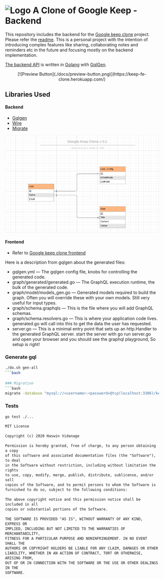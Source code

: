 # ![Logo](./docs/logo.ico) A Clone of Google Keep - Backend

This repository includes the backend for the [Google keep clone](https://github.com/HaswinVidanage/google-keep-clone-fe.git) project. Please refer the [readme](https://github.com/HaswinVidanage/keep-fe/blob/main/README.md). This is a personal project with the intention of introducing complex features like sharing, collaborating notes and reminders etc in the future and focusing mostly on the backend implementation.

[The backend API](https://github.com/HaswinVidanage/keep-clone-be) is written in [Golang](https://golang.org/) with [GqlGen](https://github.com/99designs/gqlgen).

<div align="center">
  [![Preview Button](./docs/preview-button.png)](https://keep-fe-clone.herokuapp.com/)
</div>

## Libraries Used
#### Backend 
* [Gqlgen](https://gqlgen.com/)
* [Wire](https://github.com/google/wire)
* [Migrate](https://github.com/golang-migrate/migrate)

![ER Diagram](./docs/er-diagram.png)

#### Frontend 
* Refer to [Google keep clone frontend](https://github.com/HaswinVidanage/google-keep-clone-fe.git)

Here is a description from gqlgen about the generated files:
* gqlgen.yml — The gqlgen config file, knobs for controlling the generated code.
* graph/generated/generated.go — The GraphQL execution runtime, the bulk of the generated code.
* graph/model/models_gen.go — Generated models required to build the graph. Often you will override these with your own models. Still very useful for input types.
* graph/schema.graphqls — This is the file where you will add GraphQL schemas.
* graph/schema.resolvers.go — This is where your application code lives. generated.go will call into this to get the data the user has requested.
* server.go — This is a minimal entry point that sets up an http.Handler to the generated GraphQL server. start the server with go run server.go and open your browser and you should see the graphql playground, So setup is right!

### Generate gql
```bash
./do.sh gen-all
```bash

### Migration
```bash
migrate -database "mysql://<username>:<password>@tcp(localhost:3306)/keep_db" -path internal/pkg/db/migrations/mysql up
```

### Tests
```bash
go test ./...
```

```
MIT License

Copyright (c) 2020 Haswin Vidanage

Permission is hereby granted, free of charge, to any person obtaining a copy
of this software and associated documentation files (the "Software"), to deal
in the Software without restriction, including without limitation the rights
to use, copy, modify, merge, publish, distribute, sublicense, and/or sell
copies of the Software, and to permit persons to whom the Software is
furnished to do so, subject to the following conditions:

The above copyright notice and this permission notice shall be included in all
copies or substantial portions of the Software.

THE SOFTWARE IS PROVIDED "AS IS", WITHOUT WARRANTY OF ANY KIND, EXPRESS OR
IMPLIED, INCLUDING BUT NOT LIMITED TO THE WARRANTIES OF MERCHANTABILITY,
FITNESS FOR A PARTICULAR PURPOSE AND NONINFRINGEMENT. IN NO EVENT SHALL THE
AUTHORS OR COPYRIGHT HOLDERS BE LIABLE FOR ANY CLAIM, DAMAGES OR OTHER
LIABILITY, WHETHER IN AN ACTION OF CONTRACT, TORT OR OTHERWISE, ARISING FROM,
OUT OF OR IN CONNECTION WITH THE SOFTWARE OR THE USE OR OTHER DEALINGS IN THE
SOFTWARE.

```